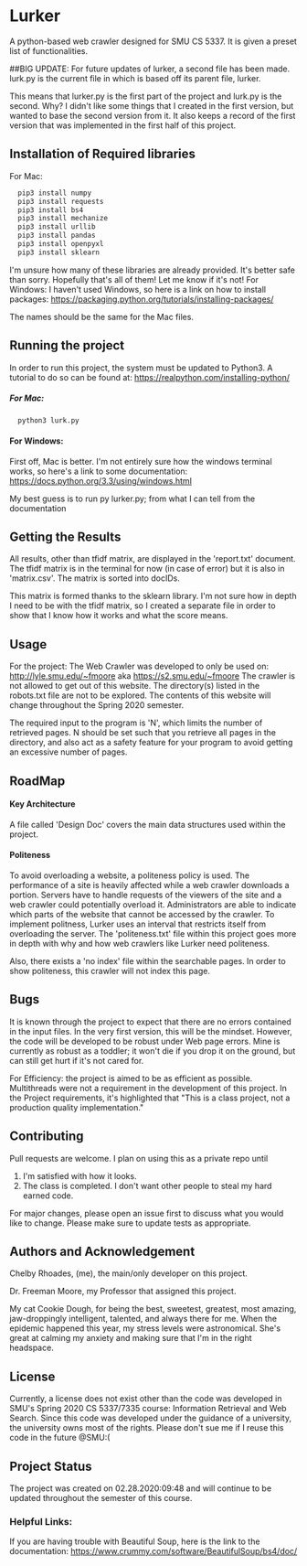 # Lurker

A python-based web crawler designed for SMU CS 5337. It is given a preset list of functionalities.

##BIG UPDATE:
For future updates of lurker, a second file has been made. lurk.py is the current file in which is based off its parent file, lurker. 

This means that lurker.py is the first part of the project and lurk.py is the second. 
Why? I didn't like some things that I created in the first version, but wanted to base the second version from it. It also keeps a record of the first version that was implemented in the first half of this project.

## Installation of Required libraries
For Mac:
```bash
  pip3 install numpy
  pip3 install requests
  pip3 install bs4
  pip3 install mechanize
  pip3 install urllib
  pip3 install pandas
  pip3 install openpyxl
  pip3 install sklearn
```
I'm unsure how many of these libraries are already provided. It's better safe than sorry.
Hopefully that's all of them! Let me know if it's not!
For Windows:
I haven't used Windows, so here is a link on how to install packages: 
https://packaging.python.org/tutorials/installing-packages/

The names should be the same for the Mac files.

## Running the project
In order to run this project, the system must be updated to Python3. A tutorial to do so can be found at: https://realpython.com/installing-python/
##### For Mac:
```bash
  python3 lurk.py
```
#### For Windows:
First off, Mac is better.
I'm not entirely sure how the windows terminal works, so here's a link to some documentation: https://docs.python.org/3.3/using/windows.html

My best guess is to run py lurker.py; from what I can tell from the documentation

## Getting the Results
All results, other than tfidf matrix, are displayed in the 'report.txt' document.
The tfidf matrix is in the terminal for now (in case of error) but it is also in 'matrix.csv'. The matrix is sorted into docIDs. 

This matrix is formed thanks to the sklearn library. I'm not sure how in depth I need to be with the tfidf matrix, so I created a separate file in order to show that I know how it works and what the score means. 

## Usage
For the project:
The Web Crawler was developed to only be used on:
http://lyle.smu.edu/~fmoore   aka   https://s2.smu.edu/~fmoore
The crawler is not allowed to get out of this website. The directory(s) listed in the robots.txt file are not to be explored.
The contents of this website will change throughout the Spring 2020 semester.

The required input to the program is 'N', which limits the number of retrieved pages. N should be set such that you retrieve all pages in the directory, and also act as a safety feature for your program to avoid getting an excessive number of pages.

## RoadMap
#### Key Architecture
A file called 'Design Doc' covers the main data structures used within the project.

#### Politeness
   To avoid overloading a website, a politeness policy is used. The performance of a site is heavily affected while a web crawler downloads a portion. Servers have to handle requests of the viewers of the site and a web crawler could potentially overload it. Administrators are able to indicate which parts of the website that cannot be accessed by the crawler. 
   To implement politness, Lurker uses an interval that restricts itself from overloading the server.
   The 'politeness.txt' file within this project goes more in depth with why and how web crawlers like Lurker need politeness.
   
   Also, there exists a 'no index' file within the searchable pages. In order to show politeness, this crawler will not index this page. 
   
## Bugs
It is known through the project to expect that there are no errors contained in the input files. 
In the very first version, this will be the mindset. 
However, the code will be developed to be robust under Web page errors.
Mine is currently as robust as a toddler; it won't die if you drop it on the ground, but can still get hurt if it's not cared for. 

For Efficiency: the project is aimed to be as efficient as possible. Multithreads were not a requirement in the development of this project. In the Project requirements, it's highlighted that "This is a class project, not a production quality implementation." 

## Contributing
Pull requests are welcome. I plan on using this as a private repo until 
1. I'm satisfied with how it looks. 
2. The class is completed. I don't want other people to steal my hard earned code.

For major changes, please open an issue first to discuss what you would like to change.
Please make sure to update tests as appropriate.

## Authors and Acknowledgement
Chelby Rhoades, (me), the main/only developer on this project.

Dr. Freeman Moore, my Professor that assigned this project.

My cat Cookie Dough, for being the best, sweetest, greatest, most amazing, jaw-droppingly intelligent, talented, and always there for me. When the epidemic happened this year, my stress levels were astronomical. She's great at calming my anxiety and making sure that I'm in the right headspace.

## License
Currently, a license does not exist other than the code was developed in SMU's Spring 2020 CS 5337/7335 course: Information Retrieval and Web Search. Since this code was developed under the guidance of a university, the university owns most of the rights. Please don't sue me if I reuse this code in the future @SMU:(

## Project Status
The project was created on 02.28.2020:09:48 and will continue to be updated throughout the semester of this course.

### Helpful Links:
If you are having trouble with Beautiful Soup, here is the link to the documentation:
https://www.crummy.com/software/BeautifulSoup/bs4/doc/


